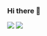 ### Hi there 👋

<img src="https://github-readme-stats.vercel.app/api?username=Macr0phag3&show_icons=true&theme=radical&hide_title=true" />

<img src="https://github-readme-stats.vercel.app/api/top-langs/?username=Macr0phag3&layout=compact&hide=js,html" />
